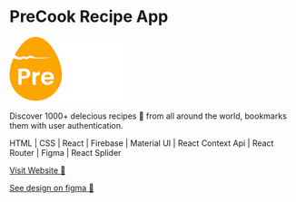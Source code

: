# PreCook Recipe App

![alt text](https://github.com/sanskar001/precook-recipe-app/blob/main/src/Images/Logos/light_logo.svg "PreCook Recipe App logo")

Discover 1000+ delecious recipes 🥗 from all around the world, bookmarks them with user authentication.

HTML | CSS | React | Firebase | Material UI | React Context Api | React Router | Figma | React Splider

[Visit Website 🚀](https://precook-recipe-app-project.web.app/)

[See design on figma 🎨](https://www.figma.com/file/UsapqUC2qLOPgTMJ4Tvs5W/PreCook-app?node-id=14%3A9)
